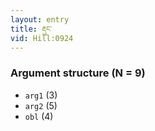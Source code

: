 ```yaml
---
layout: entry
title: རྡུང་
vid: Hill:0924
---
```

### Argument structure (N = 9)
* `arg1` (3)
* `arg2` (5)
* `obl` (4)
